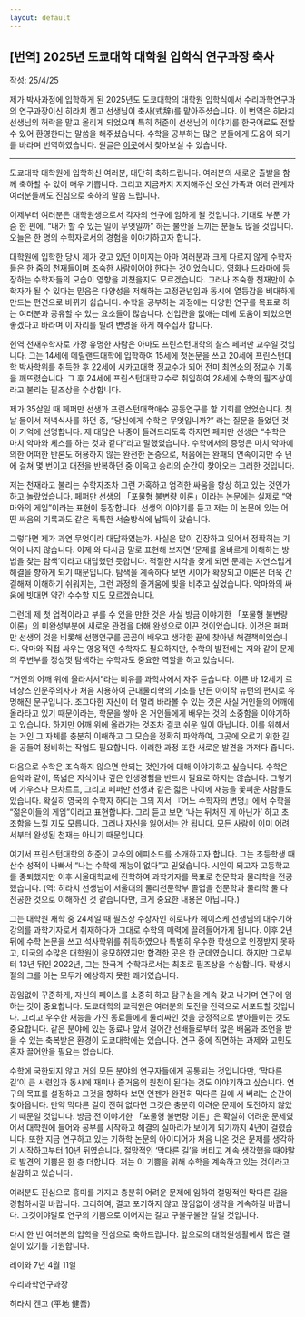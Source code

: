 ```yaml
---
layout: default
---
```


## [번역] 2025년 도쿄대학 대학원 입학식 연구과장 축사

작성: 25/4/25

제가 박사과정에 입학하게 된 2025년도 도쿄대학의 대학원 입학식에서 수리과학연구과의 연구과장이신 히라치 켄고 선생님이 축사(式辞)를 맡아주셨습니다. 이 번역은 히라치 선생님의 허락을 맡고 올리게 되었으며 특히 허준이 선생님의 이야기를 한국어로도 전할 수 있어 환영한다는 말씀을 해주셨습니다. 수학을 공부하는 많은 분들에게 도움이 되기를 바라며 번역하였습니다. 원글은 [이곳](https://www.u-tokyo.ac.jp/ja/students/events/b_message2025_06.html)에서 찾아보실 수 있습니다.

---

도쿄대학 대학원에 입학하신 여러분, 대단히 축하드립니다. 여러분의 새로운 출발을 함께 축하할 수 있어 매우 기쁩니다. 그리고 지금까지 지지해주신 오신 가족과 여러 관계자 여러분들께도 진심으로 축하의 말씀 드립니다.

이제부터 여러분은 대학원생으로서 각자의 연구에 임하게 될 것입니다. 기대로 부푼 가슴 한 편에, “내가 할 수 있는 일이 무엇일까” 하는 불안을 느끼는 분들도 많을 것입니다. 오늘은 한 명의 수학자로서의 경험을 이야기하고자 합니다.

대학원에 입학한 당시 제가 갖고 있던 이미지는 아마 여러분과 크게 다르지 않게 수학자들은 한 줌의 천재들이며 조숙한 사람이어야 한다는 것이었습니다. 영화나 드라마에 등장하는 수학자들의 모습이 영향을 끼쳤을지도 모르겠습니다. 그러나 조숙한 천재만이 수학자가 될 수 있다는 믿음은 다양성을 저해하는 고정관념임과 동시에 열등감을 비대하게 만드는 편견으로 바뀌기 쉽습니다. 수학을 공부하는 과정에는 다양한 연구를 목표로 하는 여러분과 공유할 수 있는 요소들이 많습니다. 선입관을 없애는 데에 도움이 되었으면 좋겠다고 바라며 이 자리를 빌려 변명을 하게 해주십사 합니다.

현역 천재수학자로 가장 유명한 사람은 아마도 프린스턴대학의 찰스 페퍼만 교수일 것입니다. 그는 14세에 메릴랜드대학에 입학하여 15세에 첫논문을 쓰고 20세에 프린스턴대학 박사학위를 취득한 후 22세에 시카고대학 정교수가 되어 전미 최연소의 정교수 기록을 깨뜨렸습니다. 그 후 24세에 프린스턴대학교수로 취임하여 28세에 수학의 필즈상이라고 불리는 필즈상을 수상합니다.

제가 35살일 때 페퍼만 선생과 프린스턴대학애수 공동연구를 할 기회를 얻었습니다. 첫날 둘이서 저녁식사를 하던 중, “당신에게 수학은 무엇입니까?” 라는 질문을 들었던 것이 기억에 선명합니다. 제 대답은 나중이 들려드리도록 하자면 페퍼만 선생은 “수학은 마치 악마와 체스를 하는 것과 같다”라고 말했었습니다. 수학에서의 증명은 마치 악마에 의한 어떠한 반론도 허용하지 않는 완전한 논증으로, 처음에는 완패의 연속이지만 수 년에 걸쳐 몇 번이고 대전을 반복하던 중 이윽고 승리의 순간이 찾아오는 그러한 것입니다.

저는 천재라고 불리는 수학자조차 그런 가혹하고 엄격한 싸움을 항상 하고 있는 것인가 하고 놀랐었습니다. 페퍼만 선생의 「포물형 불변량 이론」이라는 논문에는 실제로 “악마와의 게임”이라는 표현이 등장합니다. 선생의 이야기를 듣고 저는 이 논문에 있는 어떤 싸움의 기록과도 같은 독특한 서술방식에 납득이 갔습니다.

그렇다면 제가 과연 무엇이라 대답하였는가. 사실은 많이 긴장하고 있어서 정확히는 기억이 나지 않습니다. 이제 와 다시금 말로 표현해 보자면 ‘문제를 올바르게 이해하는 방법을 찾는 탐색’이라고 대답했던 듯합니다. 적절한 시각을 찾게 되면 문제는 자연스럽게 해결을 향하게 되기 때문입니다. 탐색을 계속하다 보면 시야가 확장되고 이론은 더욱 간결해져 이해하기 쉬워지는, 그런 과정의 즐거움에 빛을 비추고 싶었습니다. 악마와의 싸움에 빗대면 약간 수수할 지도 모르겠습니다.

그런데 제 첫 업적이라고 부를 수 있을 만한 것은 사실 방금 이야기한 「포물형 불변량 이론」의 미완성부분에 새로운 관점을 더해 완성으로 이끈 것이었습니다. 이것은 페퍼만 선생의 것을 비롯해 선행연구를 곰곰이 배우고 생각한 끝에 찾아낸 해결책이었습니다. 악마와 직접 싸우는 영웅적인 수학자도 필요하지만, 수학의 발전에는 저와 같이 문제의 주변부를 정성껏 탐색하는 수학자도 중요한 역할을 하고 있습니다.

“거인의 어깨 위에 올라서서”라는 비유를 과학사에서 자주 듣습니다. 이른 바 12세기 르네상스 인문주의자가 처음 사용하여 근대물리학의 기초를 만든 아이작 뉴턴의 편지로 유명해진 문구입니다. 조그마한 자신이 더 멀리 바라볼 수 있는 것은 사실 거인들의 어깨에 올라타고 있기 때문이라는, 학문을 쌓아 온 거인들에게 배우는 것의 소중함을 이야기하고 있습니다. 하지만 어깨 위에 올라가는 것조차 결코 쉬운 일이 아닙니다. 이를 위해서는 거인 그 자체를 충분히 이해하고 그 모습을 정확히 파악하여, 그곳에 오르기 위한 길을 공들여 정비하는 작업도 필요합니다. 이러한 과정 또한 새로운 발견을 가져다 줍니다.

다음으로 수학은 조숙하지 않으면 안되는 것인가에 대해 이야기하고 싶습니다. 수학은 음악과 같이, 폭넓은 지식이나 깊은 인생경험을 반드시 필요로 하지는 않습니다. 그렇기에 가우스나 모차르트, 그리고 페퍼만 선생과 같은 젋은 나이에 재능을 꽃피운 사람들도 있습니다. 확실히 영국의 수학자 하디는 그의 저서 『어느 수학자의 변명』에서 수학을 “젊은이들의 게임”이라고 표현합니다. 그리 듣고 보면 ‘나는 뒤처진 게 아닌가’ 하고 초조함을 느낄 지도 모릅니다. 그러나 자신을 잃어서는 안 됩니다. 모든 사람이 이미 어려서부터 완성된 천재는 아니기 때문입니다.

여기서 프린스턴대학의 허준이 교수의 에피소드를 소개하고자 합니다. 그는 초등학생 때 산수 성적이 나빠서 “나는 수학에 재능이 없다”고 믿었습니다. 시인이 되고자 고등학교를 중퇴했지만 이후 서울대학교에 진학하여 과학기자를 목표로 천문학과 물리학을 전공했습니다. (역: 히라치 선생님이 서울대의 물리천문학부 졸업을 천문학과 물리학 둘 다 전공한 것으로 이해하신 것 같습니다만, 크게 중요한 내용은 아닙니다.)

그는 대학원 재학 중 24세일 때 필즈상 수상자인 히로나카 헤이스케 선생님의 대수기하 강의를 과학기자로서 취재하다가 그대로 수학의 매력에 끌려들어가게 됩니다. 이후 2년 뒤에 수학 논문을 쓰고 석사학위를 취득하였으나 특별히 우수한 학생으로 인정받지 못하고, 미국의 수많은 대학원이 응모하였지만 합격한 곳은 한 군데였습니다. 하지만 그로부터 13년 뒤인 2022년, 그는 한국계 수학자로서는 최초로 필즈상을 수상합니다. 학생시절의 그를 아는 모두가 예상하지 못한 쾌거였습니다.

끊임없이 꾸준하게, 자신의 페이스를 소중히 하고 탐구심을 계속 갖고 나가며 연구에 임하는 것이 중요합니다. 도쿄대학의 교직원은 여러분의 도전을 전력으로 서포트할 것입니다. 그리고 우수한 재능을 가진 동료들에게 둘러싸인 것을 긍정적으로 받아들이는 것도 중요합니다. 같은 분야에 있는 동료나 앞서 걸어간 선배들로부터 많은 배움과 조언을 받을 수 있는 축복받은 환경이 도쿄대학에는 있습니다. 연구 중에 직면하는 과제와 고민도 혼자 끌어안을 필요는 없습니다.

수학에 국한되지 않고 거의 모든 분야의 연구자들에게 공통되는 것입니다만, ‘막다른 길’이 큰 시련임과 동시에 재미나 즐거움의 원천이 된다는 것도 이야기하고 싶습니다. 연구의 목표를 설정하고 그것을 향하다 보면 언젠가 완전히 막다른 길에 서 버리는 순간이 찾아옵니다. 만약 막다른 길이 전혀 없다면 그것은 충분히 어려운 문제에 도전하지 않았기 때문일 것입니다. 방금 전 이야기한 「포물형 불변량 이론」은 확실히 어려운 문제였어서 대학원에 들어와 공부를 시작하고 해결의 실마리가 보이게 되기까지 4년이 걸렸습니다. 또한 지금 연구하고 있는 기하학 논문의 아이디어가 처음 나온 것은 문제를 생각하기 시작하고부터 10년 뒤였습니다. 절망적인 ‘막다른 길’을 버티고 계속 생각했을 때야말로 발견의 기쁨은 한 층 더합니다. 저는 이 기쁨을 위해 수학을 계속하고 있는 것이라고 실감하고 있습니다.

여러분도 진심으로 흥미를 가지고 충분히 어려운 문제에 임하여 절망적인 막다른 길을 경험하시길 바랍니다. 그리하여, 결코 포기하지 않고 끊임없이 생각을 계속하길 바랍니다. 그것이야말로 연구의 기쁨으로 이어지는 길고 구불구불한 길일 것입니다.

다시 한 번 여러분의 입학을 진심으로 축하드립니다. 앞으로의 대학원생활에서 많은 결실이 있기를 기원합니다.

레이와 7년 4월 11일

수리과학연구과장

히라치 켄고 (平地 健吾)